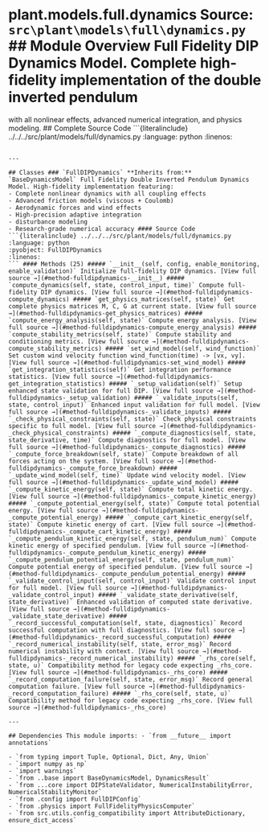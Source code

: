 # plant.models.full.dynamics **Source:** `src\plant\models\full\dynamics.py` ## Module Overview Full Fidelity DIP Dynamics Model. Complete high-fidelity implementation of the double inverted pendulum

with all nonlinear effects, advanced numerical integration, and
physics modeling. ## Complete Source Code ```{literalinclude} ../../../src/plant/models/full/dynamics.py
:language: python
:linenos:
```

---

## Classes ### `FullDIPDynamics` **Inherits from:** `BaseDynamicsModel` Full Fidelity Double Inverted Pendulum Dynamics Model. High-fidelity implementation featuring:
- Complete nonlinear dynamics with all coupling effects
- Advanced friction models (viscous + Coulomb)
- Aerodynamic forces and wind effects
- High-precision adaptive integration
- disturbance modeling
- Research-grade numerical accuracy #### Source Code ```{literalinclude} ../../../src/plant/models/full/dynamics.py
:language: python
:pyobject: FullDIPDynamics
:linenos:
``` #### Methods (25) ##### `__init__(self, config, enable_monitoring, enable_validation)` Initialize full-fidelity DIP dynamics. [View full source →](#method-fulldipdynamics-__init__) ##### `compute_dynamics(self, state, control_input, time)` Compute full-fidelity DIP dynamics. [View full source →](#method-fulldipdynamics-compute_dynamics) ##### `get_physics_matrices(self, state)` Get complete physics matrices M, C, G at current state. [View full source →](#method-fulldipdynamics-get_physics_matrices) ##### `compute_energy_analysis(self, state)` Compute energy analysis. [View full source →](#method-fulldipdynamics-compute_energy_analysis) ##### `compute_stability_metrics(self, state)` Compute stability and conditioning metrics. [View full source →](#method-fulldipdynamics-compute_stability_metrics) ##### `set_wind_model(self, wind_function)` Set custom wind velocity function wind_function(time) -> [vx, vy]. [View full source →](#method-fulldipdynamics-set_wind_model) ##### `get_integration_statistics(self)` Get integration performance statistics. [View full source →](#method-fulldipdynamics-get_integration_statistics) ##### `_setup_validation(self)` Setup enhanced state validation for full DIP. [View full source →](#method-fulldipdynamics-_setup_validation) ##### `_validate_inputs(self, state, control_input)` Enhanced input validation for full model. [View full source →](#method-fulldipdynamics-_validate_inputs) ##### `_check_physical_constraints(self, state)` Check physical constraints specific to full model. [View full source →](#method-fulldipdynamics-_check_physical_constraints) ##### `_compute_diagnostics(self, state, state_derivative, time)` Compute diagnostics for full model. [View full source →](#method-fulldipdynamics-_compute_diagnostics) ##### `_compute_force_breakdown(self, state)` Compute breakdown of all forces acting on the system. [View full source →](#method-fulldipdynamics-_compute_force_breakdown) ##### `_update_wind_model(self, time)` Update wind velocity model. [View full source →](#method-fulldipdynamics-_update_wind_model) ##### `_compute_kinetic_energy(self, state)` Compute total kinetic energy. [View full source →](#method-fulldipdynamics-_compute_kinetic_energy) ##### `_compute_potential_energy(self, state)` Compute total potential energy. [View full source →](#method-fulldipdynamics-_compute_potential_energy) ##### `_compute_cart_kinetic_energy(self, state)` Compute kinetic energy of cart. [View full source →](#method-fulldipdynamics-_compute_cart_kinetic_energy) ##### `_compute_pendulum_kinetic_energy(self, state, pendulum_num)` Compute kinetic energy of specified pendulum. [View full source →](#method-fulldipdynamics-_compute_pendulum_kinetic_energy) ##### `_compute_pendulum_potential_energy(self, state, pendulum_num)` Compute potential energy of specified pendulum. [View full source →](#method-fulldipdynamics-_compute_pendulum_potential_energy) ##### `_validate_control_input(self, control_input)` Validate control input for full model. [View full source →](#method-fulldipdynamics-_validate_control_input) ##### `_validate_state_derivative(self, state_derivative)` Enhanced validation of computed state derivative. [View full source →](#method-fulldipdynamics-_validate_state_derivative) ##### `_record_successful_computation(self, state, diagnostics)` Record successful computation with full diagnostics. [View full source →](#method-fulldipdynamics-_record_successful_computation) ##### `_record_numerical_instability(self, state, error_msg)` Record numerical instability with context. [View full source →](#method-fulldipdynamics-_record_numerical_instability) ##### `_rhs_core(self, state, u)` Compatibility method for legacy code expecting _rhs_core. [View full source →](#method-fulldipdynamics-_rhs_core) ##### `_record_computation_failure(self, state, error_msg)` Record general computation failure. [View full source →](#method-fulldipdynamics-_record_computation_failure) ##### `_rhs_core(self, state, u)` Compatibility method for legacy code expecting _rhs_core. [View full source →](#method-fulldipdynamics-_rhs_core)

---

## Dependencies This module imports: - `from __future__ import annotations`

- `from typing import Tuple, Optional, Dict, Any, Union`
- `import numpy as np`
- `import warnings`
- `from ..base import BaseDynamicsModel, DynamicsResult`
- `from ...core import DIPStateValidator, NumericalInstabilityError, NumericalStabilityMonitor`
- `from .config import FullDIPConfig`
- `from .physics import FullFidelityPhysicsComputer`
- `from src.utils.config_compatibility import AttributeDictionary, ensure_dict_access`
